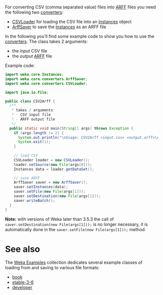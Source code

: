 
For converting CSV (comma separated value) files into [ARFF](arff.md) files you need the following two [converters](http://weka.sourceforge.net/doc.dev/weka/core/converters/package-frame.html):

- [CSVLoader](http://weka.sourceforge.net/doc.dev/weka/core/converters/CSVLoader.html) for loading the CSV file into an [Instances](http://weka.sourceforge.net/doc.dev/weka/core/Instances.html) object
- [ArffSaver](http://weka.sourceforge.net/doc.dev/weka/core/converters/ArffSaver.html) to save the [Instances](http://weka.sourceforge.net/doc.dev/weka/core/Instances.html) as an ARFF file

In the following you'll find some example code to show you how to use the [converters](http://weka.sourceforge.net/doc.dev/weka/core/converters/package-frame.html). The class takes 2 arguments:

- the *input* CSV file
- the *output* [ARFF](arff.md) file

Example code:
```java
import weka.core.Instances;
import weka.core.converters.ArffSaver;
import weka.core.converters.CSVLoader;

import java.io.File;

public class CSV2Arff {
  /**
   * takes 2 arguments:
   * - CSV input file
   * - ARFF output file
   */
  public static void main(String[] args) throws Exception {
    if (args.length != 2) {
      System.out.println("\nUsage: CSV2Arff <input.csv> <output.arff>\n");
      System.exit(1);
    }
    
    // load CSV
    CSVLoader loader = new CSVLoader();
    loader.setSource(new File(args[0]));
    Instances data = loader.getDataSet();

    // save ARFF
    ArffSaver saver = new ArffSaver();
    saver.setInstances(data);
    saver.setFile(new File(args[1]));
    saver.setDestination(new File(args[1]));
    saver.writeBatch();
  }
}
```
**Note:** with versions of Weka later than 3.5.3 the call of `saver.setDestination(new File(args[1]));` is no longer necessary, it is automatically done in the `saver.setFile(new File(args[1]));` method.

# See also 
The [Weka Examples](../weka_examples) collection dedicates several example classes of loading from and saving to various file formats:

* [book](https://svn.cms.waikato.ac.nz/svn/weka/branches/book2ndEd-branch/wekaexamples/src/main/java/wekaexamples/core/converters/)
* [stable-3-6](https://svn.cms.waikato.ac.nz/svn/weka/branches/stable-3-6/wekaexamples/src/main/java/wekaexamples/core/converters/)
* [developer](https://svn.cms.waikato.ac.nz/svn/weka/trunk/wekaexamples/src/main/java/wekaexamples/core/converters/)